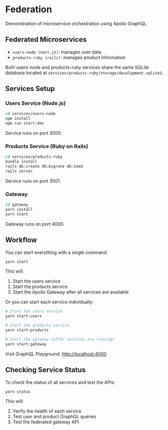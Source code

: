 # Federation

Demonstration of microservice orchestration using Apollo GraphQL

## Federated Microservices

- `users-node (nest.js)`: manages user data
- `products-ruby (rails)`: manages product information

Both users-node and products-ruby services share the same SQLite database located at `services/products-ruby/storage/development.sqlite3`. 

## Services Setup

### Users Service (Node.js)

```bash
cd services/users-node
npm install
npm run start:dev
```

Service runs on port 3000.

### Products Service (Ruby on Rails)

```bash
cd services/products-ruby
bundle install
rails db:create db:migrate db:seed
rails server
```

Service runs on port 3001.

### Gateway

```bash
cd gateway
yarn install
yarn start
```

Gateway runs on port 4000.

## Workflow

You can start everything with a single command:

```bash
yarn start
```

This will:

1. Start the users service
2. Start the products service
3. Start the Apollo Gateway after all services are available

Or you can start each service individually:

```bash
# Start the users service
yarn start:users

# Start the products service
yarn start:products

# Start the gateway (after services are running)
yarn start:gateway
```

Visit GraphQL Playground: [http://localhost:4000](http://localhost:4000/)

## Checking Service Status

To check the status of all services and test the APIs:

```bash
yarn status
```

This will:

1. Verify the health of each service
2. Test user and product GraphQL queries
3. Test the federated gateway API
